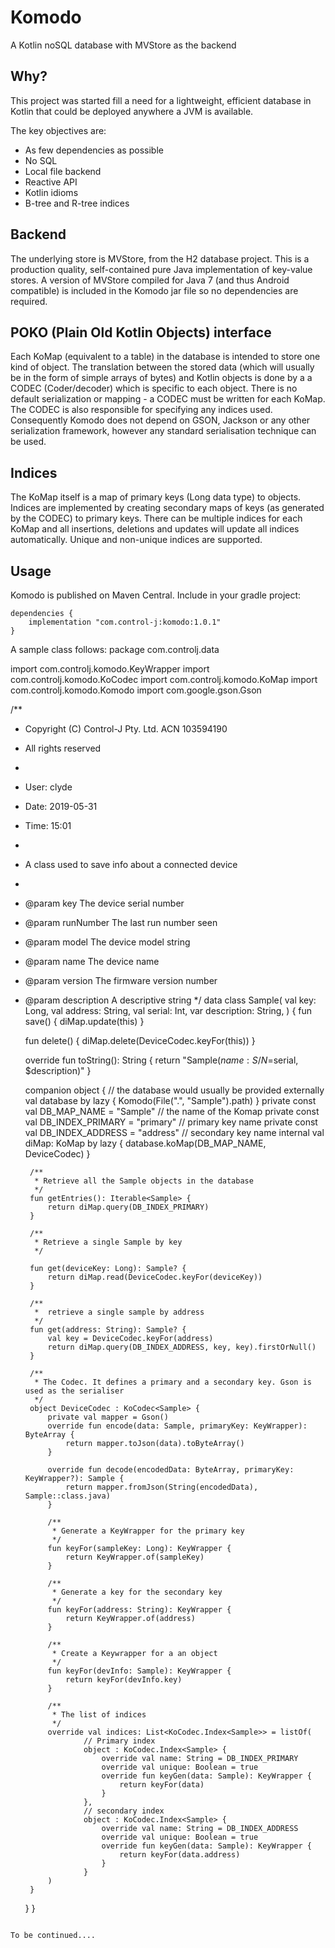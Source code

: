 # Komodo
A Kotlin noSQL database with MVStore as the backend
## Why?
This project was started fill a need for a lightweight, efficient database in Kotlin that could be deployed anywhere a JVM is available.

The key objectives are:
* As few dependencies as possible
* No SQL
* Local file backend
* Reactive API
* Kotlin idioms
* B-tree and R-tree indices

## Backend
The underlying store is MVStore, from the H2 database project. This is a production quality, self-contained pure Java implementation of key-value stores. A version of MVStore compiled for Java 7 (and thus Android compatible) is included in the Komodo jar file so no dependencies are required.
## POKO (Plain Old Kotlin Objects) interface
Each KoMap (equivalent to a table) in the database is intended to store one kind of object. The translation between the stored data (which will usually be in the form
of simple arrays of bytes) and Kotlin objects is done by a a CODEC (Coder/decoder) which is specific to each object. There is no default 
serialization or mapping - a CODEC must be written for each KoMap. The CODEC is also responsible for specifying any indices used. Consequently
Komodo does not depend on GSON, Jackson or any other serialization framework, however any standard serialisation technique can be used.
## Indices
The KoMap itself is a map of primary keys (Long data type) to objects. Indices are implemented by creating secondary maps of keys (as generated 
by the CODEC) to primary keys. There can be multiple indices for each KoMap and all insertions, deletions and updates will update all indices
automatically. Unique and non-unique indices are supported.

## Usage

Komodo is published on Maven Central. Include in your gradle project:

````
dependencies {
    implementation "com.control-j:komodo:1.0.1"
}
````

A sample class follows:
package com.controlj.data

import com.controlj.komodo.KeyWrapper
import com.controlj.komodo.KoCodec
import com.controlj.komodo.KoMap
import com.controlj.komodo.Komodo
import com.google.gson.Gson

/**
 * Copyright (C) Control-J Pty. Ltd. ACN 103594190
 * All rights reserved
 *
 * User: clyde
 * Date: 2019-05-31
 * Time: 15:01
 *
 * A class used to save info about a connected device
 *
 * @param key The device serial number
 * @param runNumber The last run number seen
 * @param model The device model string
 * @param name The device name
 * @param version The firmware version number
 * @param description A descriptive string
 */
data class Sample(
        val key: Long,
        val address: String,
        val serial: Int,
        var description: String,
        ) {
    fun save() {
        diMap.update(this)
    }

    fun delete() {
        diMap.delete(DeviceCodec.keyFor(this))
    }

    override fun toString(): String {
        return "Sample($name: S/N=$serial, $description)"
    }

    companion object {
        // the database would usually be provided externally
        val database by lazy { Komodo(File(".", "Sample").path) }
        private const val DB_MAP_NAME = "Sample"        // the name of the Komap
        private const val DB_INDEX_PRIMARY = "primary"  // primary key name
        private const val DB_INDEX_ADDRESS = "address"  // secondary key name
        internal val diMap: KoMap<Sample> by lazy { database.koMap(DB_MAP_NAME, DeviceCodec) }

        /**
         * Retrieve all the Sample objects in the database
         */
        fun getEntries(): Iterable<Sample> {
            return diMap.query(DB_INDEX_PRIMARY)
        }

        /**
         * Retrieve a single Sample by key
         */

        fun get(deviceKey: Long): Sample? {
            return diMap.read(DeviceCodec.keyFor(deviceKey))
        }

        /**
         *  retrieve a single sample by address
         */
        fun get(address: String): Sample? {
            val key = DeviceCodec.keyFor(address)
            return diMap.query(DB_INDEX_ADDRESS, key, key).firstOrNull()
        }

        /**
         * The Codec. It defines a primary and a secondary key. Gson is used as the serialiser
         */
        object DeviceCodec : KoCodec<Sample> {
            private val mapper = Gson()
            override fun encode(data: Sample, primaryKey: KeyWrapper): ByteArray {
                return mapper.toJson(data).toByteArray()
            }

            override fun decode(encodedData: ByteArray, primaryKey: KeyWrapper?): Sample {
                return mapper.fromJson(String(encodedData), Sample::class.java)
            }

            /**
             * Generate a KeyWrapper for the primary key
             */
            fun keyFor(sampleKey: Long): KeyWrapper {
                return KeyWrapper.of(sampleKey)
            }

            /**
             * Generate a key for the secondary key
             */
            fun keyFor(address: String): KeyWrapper {
                return KeyWrapper.of(address)
            }

            /**
             * Create a Keywrapper for a an object
             */
            fun keyFor(devInfo: Sample): KeyWrapper {
                return keyFor(devInfo.key)
            }

            /**
             * The list of indices
             */
            override val indices: List<KoCodec.Index<Sample>> = listOf(
                    // Primary index
                    object : KoCodec.Index<Sample> {
                        override val name: String = DB_INDEX_PRIMARY
                        override val unique: Boolean = true
                        override fun keyGen(data: Sample): KeyWrapper {
                            return keyFor(data)
                        }
                    },
                    // secondary index
                    object : KoCodec.Index<Sample> {
                        override val name: String = DB_INDEX_ADDRESS
                        override val unique: Boolean = true
                        override fun keyGen(data: Sample): KeyWrapper {
                            return keyFor(data.address)
                        }
                    }
            )
        }
    }
}
````

To be continued....
